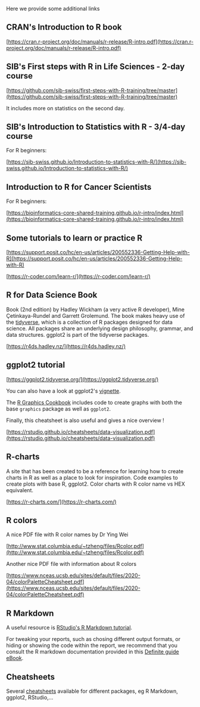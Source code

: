 Here we provide some additional links

## CRAN's Introduction to R book

[https://cran.r-project.org/doc/manuals/r-release/R-intro.pdf](https://cran.r-project.org/doc/manuals/r-release/R-intro.pdf)


## SIB's First steps with R in Life Sciences - 2-day course

[https://github.com/sib-swiss/first-steps-with-R-training/tree/master](https://github.com/sib-swiss/first-steps-with-R-training/tree/master)

It includes more on statistics on the second day.


## SIB's Introduction to Statistics with R - 3/4-day course

For R beginners:

[https://sib-swiss.github.io/Introduction-to-statistics-with-R/](https://sib-swiss.github.io/Introduction-to-statistics-with-R/)


## Introduction to R for Cancer Scientists

For R beginners:

[https://bioinformatics-core-shared-training.github.io/r-intro/index.html](https://bioinformatics-core-shared-training.github.io/r-intro/index.html)


## Some tutorials to learn or practice R

[https://support.posit.co/hc/en-us/articles/200552336-Getting-Help-with-R](https://support.posit.co/hc/en-us/articles/200552336-Getting-Help-with-R)

[https://r-coder.com/learn-r/](https://r-coder.com/learn-r/)


## R for Data Science Book

Book (2nd edition) by Hadley Wickham (a very active R developer), Mine Çetinkaya-Rundel and Garrett Grolemund. The book makes heavy use of the [tidyverse](https://www.tidyverse.org/), which is a collection of R packages designed for data science. All packages share an underlying design philosophy, grammar, and data structures. ggplot2 is part of the tidyverse packages.

[https://r4ds.hadley.nz/](https://r4ds.hadley.nz/)


## ggplot2 tutorial

[https://ggplot2.tidyverse.org/](https://ggplot2.tidyverse.org/)

You can also have a look at ggplot2's [vignette](https://cran.r-project.org/web/packages/ggplot2/vignettes/ggplot2.html). 

The [R Graphics Cookbook](https://r-graphics.org/) includes code to create graphs with both the base `graphics` package as well as `ggplot2`.

Finally, this cheatsheet is also useful and gives a nice overview !

[https://rstudio.github.io/cheatsheets/data-visualization.pdf](https://rstudio.github.io/cheatsheets/data-visualization.pdf)

## R-charts

A site that has been created to be a reference for learning how to create charts in R as well as a place to look for inspiration. Code examples to create plots with base R, ggplot2. Color charts with R color name vs HEX equivalent.

[https://r-charts.com/](https://r-charts.com/)

## R colors

A nice PDF file with R color names by Dr Ying Wei

[http://www.stat.columbia.edu/~tzheng/files/Rcolor.pdf](http://www.stat.columbia.edu/~tzheng/files/Rcolor.pdf)

Another nice PDF file with information about R colors

[https://www.nceas.ucsb.edu/sites/default/files/2020-04/colorPaletteCheatsheet.pdf](https://www.nceas.ucsb.edu/sites/default/files/2020-04/colorPaletteCheatsheet.pdf)

## R Markdown

A useful resource is [RStudio's R Markdown tutorial](https://rmarkdown.rstudio.com/lesson-1.html).

For tweaking your reports, such as chosing different output formats, or hiding or showing the code within the report, we recommend that you consult the R markdown documentation provided in this [Definite guide eBook](https://bookdown.org/yihui/rmarkdown/).


## Cheatsheets

Several [cheatsheets](https://posit.co/resources/cheatsheets/) available for different packages, eg R Markdown, ggplot2, RStudio,...


